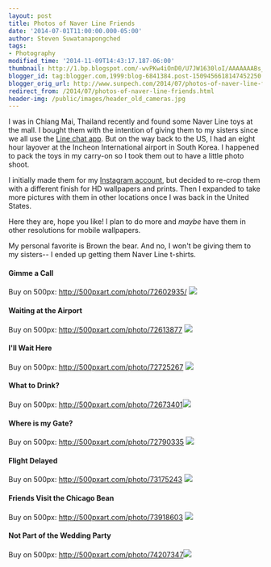 ```yaml
---
layout: post
title: Photos of Naver Line Friends
date: '2014-07-01T11:00:00.000-05:00'
author: Steven Suwatanapongched
tags:
- Photography
modified_time: '2014-11-09T14:43:17.187-06:00'
thumbnail: http://1.bp.blogspot.com/-wvPKw4iOnD0/U7JW1630loI/AAAAAAABs_M/JYHSWFn-sFQ/s600/01-Gimme-a-Call_600px.jpg
blogger_id: tag:blogger.com,1999:blog-6841384.post-1509456618147452250
blogger_orig_url: http://www.sunpech.com/2014/07/photos-of-naver-line-friends.html
redirect_from: /2014/07/photos-of-naver-line-friends.html
header-img: /public/images/header_old_cameras.jpg
---
```


I was in Chiang Mai, Thailand recently and found some Naver Line toys at the mall. I bought them with the intention of giving them to my sisters since we all use the <a href="http://line.me/en/">Line chat app</a>. But on the way back to the US, I had an eight hour layover at the Incheon International airport in South Korea. I happened to pack the toys in my carry-on so I took them out to have a little photo shoot.

I initially made them for my <a href="http://instagram.com/sunpech">Instagram account</a>, but decided to re-crop them with a different finish for HD wallpapers and prints. Then I expanded to take more pictures with them in other locations once I was back in the United States.

Here they are, hope you like! I plan to do more and <i>maybe</i> have them in other resolutions for mobile wallpapers.

My personal favorite is Brown the bear. And no, I won't be giving them to my sisters-- I ended up getting them Naver Line t-shirts.

#### Gimme a Call
Buy on 500px: <a href="http://500pxart.com/photo/72602935/">http://500pxart.com/photo/72602935/</a>
<a href="http://1.bp.blogspot.com/-wvPKw4iOnD0/U7JW1630loI/AAAAAAABs_M/JYHSWFn-sFQ/s600/01-Gimme-a-Call_600px.jpg" ><img border="0" src="http://1.bp.blogspot.com/-wvPKw4iOnD0/U7JW1630loI/AAAAAAABs_M/JYHSWFn-sFQ/s600/01-Gimme-a-Call_600px.jpg"   /></a>

#### Waiting at the Airport
Buy on 500px: <a href="http://500pxart.com/photo/72613877">http://500pxart.com/photo/72613877</a>
<a href="http://1.bp.blogspot.com/-dRpFCi9dKI4/U7JW2kKUaVI/AAAAAAABs_U/s4TP0UWm1FQ/s600/02-Waiting-at-the-Airport_600px.jpg" ><img border="0" src="http://1.bp.blogspot.com/-dRpFCi9dKI4/U7JW2kKUaVI/AAAAAAABs_U/s4TP0UWm1FQ/s600/02-Waiting-at-the-Airport_600px.jpg"   /></a>

#### I'll Wait Here
Buy on 500px: <a href="http://500pxart.com/photo/72725267">http://500pxart.com/photo/72725267</a>
<a href="http://2.bp.blogspot.com/-v7kzOwE9e8M/U7JW3xcuaNI/AAAAAAABs_k/bsTAIp3shio/s600/04-I%2527ll-Wait-Here_600px.jpg" ><img border="0" src="http://2.bp.blogspot.com/-v7kzOwE9e8M/U7JW3xcuaNI/AAAAAAABs_k/bsTAIp3shio/s600/04-I%2527ll-Wait-Here_600px.jpg"  /></a>

#### What to Drink?
Buy on 500px: <a href="http://500pxart.com/photo/72673401">http://500pxart.com/photo/72673401</a><a href="http://4.bp.blogspot.com/-CZ1LNCvVODA/U7JW3EwwvzI/AAAAAAABs_c/KBBWIfollB8/s600/03-What-to-Drink_600px.jpg" ><img border="0" src="http://4.bp.blogspot.com/-CZ1LNCvVODA/U7JW3EwwvzI/AAAAAAABs_c/KBBWIfollB8/s600/03-What-to-Drink_600px.jpg" /></a>

#### Where is my Gate?
Buy on 500px: <a href="http://500pxart.com/photo/72790335">http://500pxart.com/photo/72790335</a>
<a href="http://1.bp.blogspot.com/-58C30j86PD0/U7JW4k7tRVI/AAAAAAABs_s/HrO6hubjZEA/s600/05-Where-is-my-Gate_600px.jpg" ><img border="0" src="http://1.bp.blogspot.com/-58C30j86PD0/U7JW4k7tRVI/AAAAAAABs_s/HrO6hubjZEA/s600/05-Where-is-my-Gate_600px.jpg"   /></a>

#### Flight Delayed
Buy on 500px: <a href="http://500pxart.com/photo/73175243">http://500pxart.com/photo/73175243</a>
<a href="http://4.bp.blogspot.com/-wy7ACn8_c1k/U7JW5RiRWmI/AAAAAAABs_0/RefmKyXdgpc/s600/06-Flight-Delayed_600px.jpg" ><img border="0" src="http://4.bp.blogspot.com/-wy7ACn8_c1k/U7JW5RiRWmI/AAAAAAABs_0/RefmKyXdgpc/s600/06-Flight-Delayed_600px.jpg"   /></a>

#### Friends Visit the Chicago Bean
Buy on 500px: <a href="http://500pxart.com/photo/73918603">http://500pxart.com/photo/73918603</a>
<a href="http://4.bp.blogspot.com/-mihpJWYSUuo/U7JW6XyogbI/AAAAAAABtAE/opHcW-XmfW8/s600/07-Friends-Visit-the-Chicago-Bean_600px.jpg" ><img border="0" src="http://4.bp.blogspot.com/-mihpJWYSUuo/U7JW6XyogbI/AAAAAAABtAE/opHcW-XmfW8/s600/07-Friends-Visit-the-Chicago-Bean_600px.jpg"   /></a>

#### Not Part of the Wedding Party
Buy on 500px: <a href="http://500pxart.com/photo/74207347">http://500pxart.com/photo/74207347</a><a href="http://2.bp.blogspot.com/-twwe97j4qpY/U7JW59-_zuI/AAAAAAABtAA/tRh-Qpiw2Fg/s600/08-Not-Part-of-the-Wedding-Party_600px.jpg" ><img border="0" src="http://2.bp.blogspot.com/-twwe97j4qpY/U7JW59-_zuI/AAAAAAABtAA/tRh-Qpiw2Fg/s600/08-Not-Part-of-the-Wedding-Party_600px.jpg"   /></a>
